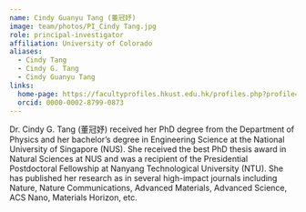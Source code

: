 ```yaml
---
name: Cindy Guanyu Tang (董冠妤)
image: team/photos/PI_Cindy Tang.jpg
role: principal-investigator
affiliation: University of Colorado
aliases:
  - Cindy Tang
  - Cindy G. Tang
  - Cindy Guanyu Tang
links:
  home-page: https://facultyprofiles.hkust.edu.hk/profiles.php?profile=cindy-tang-cindytang
  orcid: 0000-0002-8799-0873
---
```


Dr. Cindy G. Tang (董冠妤) received her PhD degree from the Department of Physics and her bachelor’s degree in Engineering Science at the National University of Singapore (NUS). She received the best PhD thesis award in Natural Sciences at NUS and was a recipient of the Presidential Postdoctoral Fellowship at Nanyang Technological University (NTU). She has published her research as in several high-impact journals including Nature, Nature Communications, Advanced Materials, Advanced Science, ACS Nano, Materials Horizon, etc.
